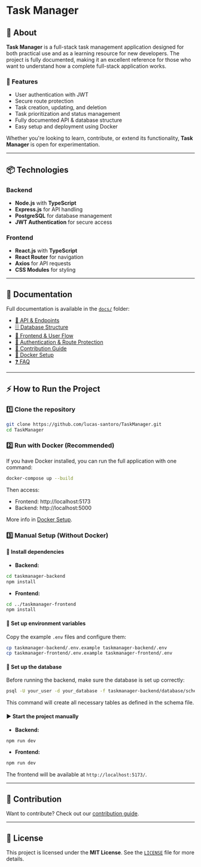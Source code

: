 # Task Manager


## 🚀 About

**Task Manager** is a full-stack task management application designed for both practical use and as a learning resource for new developers. The project is fully documented, making it an excellent reference for those who want to understand how a complete full-stack application works.

### 🌟 Features

- User authentication with JWT
- Secure route protection
- Task creation, updating, and deletion
- Task prioritization and status management
- Fully documented API & database structure
- Easy setup and deployment using Docker

Whether you're looking to learn, contribute, or extend its functionality, **Task Manager** is open for experimentation.

---

## 📦 Technologies

### **Backend**

- **Node.js** with **TypeScript**
- **Express.js** for API handling
- **PostgreSQL** for database management
- **JWT Authentication** for secure access

### **Frontend**

- **React.js** with **TypeScript**
- **React Router** for navigation
- **Axios** for API requests
- **CSS Modules** for styling

---

## 📖 Documentation

Full documentation is available in the [`docs/`](./docs/) folder:

- [📌 API & Endpoints](./docs/api.md)
- [🗄️ Database Structure](./docs/database.md)
- [🎨 Frontend & User Flow](./docs/frontend.md)
- [🔑 Authentication & Route Protection](./docs/authentication.md)
- [🤝 Contribution Guide](./docs/contribution.md)
- [🚰 Docker Setup](docs/docker.md)
- [❓ FAQ](./docs/faq.md)

---

## ⚡ How to Run the Project

### 1️⃣ Clone the repository

```sh
git clone https://github.com/lucas-santoro/TaskManager.git
cd TaskManager
```

### 2️⃣ Run with Docker (Recommended)

If you have Docker installed, you can run the full application with one command:

```sh
docker-compose up --build
```

Then access:
- Frontend: http://localhost:5173
- Backend: http://localhost:5000

More info in [Docker Setup](./docs/docker.md).

### 3️⃣ Manual Setup (Without Docker)

#### 🔧 Install dependencies

- **Backend:**

```sh
cd taskmanager-backend
npm install
```

- **Frontend:**

```sh
cd ../taskmanager-frontend
npm install
```

#### 🔐 Set up environment variables

Copy the example `.env` files and configure them:

```sh
cp taskmanager-backend/.env.example taskmanager-backend/.env
cp taskmanager-frontend/.env.example taskmanager-frontend/.env
```

#### 🧱 Set up the database

Before running the backend, make sure the database is set up correctly:

```sh
psql -U your_user -d your_database -f taskmanager-backend/database/schema.sql
```

This command will create all necessary tables as defined in the schema file.

#### ▶️ Start the project manually

- **Backend:**

```sh
npm run dev
```

- **Frontend:**

```sh
npm run dev
```

The frontend will be available at `http://localhost:5173/`.

---

## 🤝 Contribution

Want to contribute? Check out our [contribution guide](./docs/contribution.md).

---

## 📜 License

This project is licensed under the **MIT License**. See the [`LICENSE`](./LICENSE) file for more details.